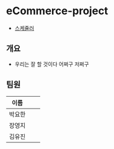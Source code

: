 # eCommerce-project

- [스케쥴러]('https://docs.google.com/spreadsheets/d/1nxopVWUGgYlj-BUAeGTyQR1V89IP-p7GziXPLiKHoSo/edit#gid=652261404')
## 개요
- 우리는 잘 할 것이다 어쩌구 저쩌구

## 팀원
|이름|||
|--|--|--|
|박요한|||
|장영지|||
|김유진|||